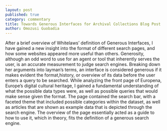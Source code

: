```yaml
---
layout: post
published: true
category: commentary
title: Towards Generous Interfaces for Archival Collections Blog Post
author: Omozusi Guobadia
---
```

After a brief overview of Whitelaws’ definition of Generous Interfaces, I have gained a new insight into the format of different search pages, and how some websites appeared more useful than others. Generosity, although an odd word to use for an agent or tool that inherently serves the user, is an accurate measurement to judge search engines. Breaking down her arguments into layman’s terms, an interface is considered generous if it makes evident the format,history, or overview of its data before the user enters a query to be searched. 
While analyzing the front page of Europena, Europe’s digital cultural heritage, I gained a fundamental understanding of what the possible data types were, as well as possible queries that would make sense given the format. The page contained the search bar, with a faceted theme that included possible categories within the dataset, as well as articles that are shown as example data that is depicted through the search engine. The overview of the page essentially acted as a guide to how to use it, which in theory, fits the definition of a generous search engine. 
